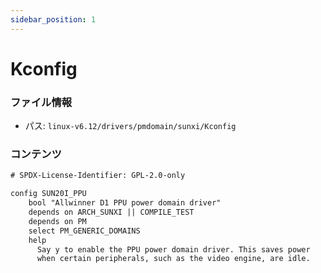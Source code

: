 ```yaml
---
sidebar_position: 1
---
```

# Kconfig

### ファイル情報

- パス: `linux-v6.12/drivers/pmdomain/sunxi/Kconfig`

### コンテンツ

```txt
# SPDX-License-Identifier: GPL-2.0-only

config SUN20I_PPU
	bool "Allwinner D1 PPU power domain driver"
	depends on ARCH_SUNXI || COMPILE_TEST
	depends on PM
	select PM_GENERIC_DOMAINS
	help
	  Say y to enable the PPU power domain driver. This saves power
	  when certain peripherals, such as the video engine, are idle.

```
